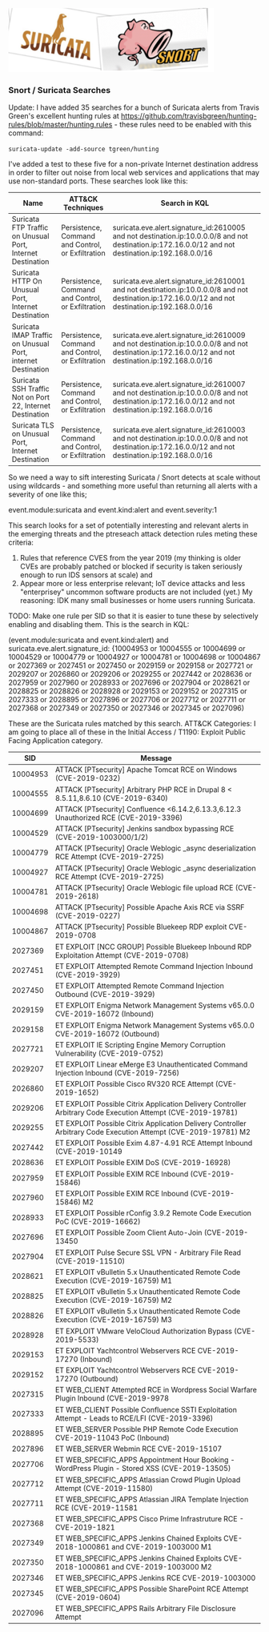 ![things](/img/snorts2.png?raw=true "text")

### Snort / Suricata Searches

Update: I have added 35 searches for a bunch of Suricata alerts from Travis Green's excellent hunting rules at https://github.com/travisbgreen/hunting-rules/blob/master/hunting.rules - these rules need to be enabled with this command:

`suricata-update -add-source tgreen/hunting`

I've added a test to these five for a non-private Internet destination address in order to filter out noise from local web services and applications that may use non-standard ports. These searches look like this:

| Name                                                        | ATT&CK Techniques                                 | Search in KQL                                                                                                                                                                                         |
|-------------------------------------------------------------|---------------------------------------------------|-------------------------------------------------------------------------------------------------------------------------------------------------------------------------------------------------------|
| Suricata FTP Traffic on Unusual Port, Internet Destination  | Persistence, Command and Control, or Exfiltration | suricata.eve.alert.signature_id:2610005 and not destination.ip:10.0.0.0/8 and not destination.ip:172.16.0.0/12 and not destination.ip:192.168.0.0/16 |
| Suricata HTTP On Unusual Port, Internet Destination         | Persistence, Command and Control, or Exfiltration | suricata.eve.alert.signature_id:2610001 and not destination.ip:10.0.0.0/8 and not destination.ip:172.16.0.0/12 and not destination.ip:192.168.0.0/16 |
| Suricata IMAP Traffic on Unusual Port, internet Destination | Persistence, Command and Control, or Exfiltration | suricata.eve.alert.signature_id:2610009 and not destination.ip:10.0.0.0/8 and not destination.ip:172.16.0.0/12 and not destination.ip:192.168.0.0/16 |
| Suricata SSH Traffic Not on Port 22, Internet Destination   | Persistence, Command and Control, or Exfiltration | suricata.eve.alert.signature_id:2610007 and not destination.ip:10.0.0.0/8 and not destination.ip:172.16.0.0/12 and not destination.ip:192.168.0.0/16 |
| Suricata TLS on Unusual Port, Internet Destination          | Persistence, Command and Control, or Exfiltration | suricata.eve.alert.signature_id:2610003 and not destination.ip:10.0.0.0/8 and not destination.ip:172.16.0.0/12 and not destination.ip:192.168.0.0/16 |

So we need a way to sift interesting Suricata / Snort detects at scale without using wildcards - and something more useful than returning all alerts with a severity of one like this;

event.module:suricata and event.kind:alert and event.severity:1

This search looks for a set of potentially interesting and relevant alerts in the emerging threats and the ptreseach attack detection rules meting these criteria:

1. Rules that reference CVES from the year 2019 (my thinking is older CVEs are probably patched or blocked if security is taken seriously enough to run IDS sensors at scale) and
2. Appear more or less enterprise relevant; IoT device attacks and less "enterprisey" uncommon software products are not included (yet.) My reasoning: IDK many small businesses or home users running Suricata.

TODO: Make one rule per SID so that it is easier to tune these by selectively enabling and disabling them. This is the search in KQL:

(event.module:suricata and event.kind:alert) and suricata.eve.alert.signature_id:  {10004953 or 10004555 or 10004699 or 10004529 or 10004779 or 10004927 or 10004781 or 10004698 or 10004867 or 2027369 or 2027451 or 2027450 or 2029159 or 2029158 or 2027721 or 2029207 or 2026860 or 2029206 or 2029255 or 2027442 or 2028636 or 2027959 or 2027960 or 2028933 or 2027696 or 2027904 or 2028621 or 2028825 or 2028826 or 2028928 or 2029153 or 2029152 or 2027315 or 2027333 or 2028895 or 2027896 or 2027706 or 2027712 or 2027711 or 2027368 or 2027349 or 2027350 or 2027346 or 2027345 or 2027096)

These are the Suricata rules matched by this search.
ATT&CK Categories: I am going to place all of these in the Initial Access / T1190: Exploit Public Facing Application category.

| SID      | Message                                                                                                         |
|----------|-----------------------------------------------------------------------------------------------------------------|
| 10004953 | ATTACK [PTsecurity] Apache Tomcat RCE on Windows (CVE-2019-0232)                                                |
| 10004555 | ATTACK [PTsecurity] Arbitrary PHP RCE in Drupal 8 < 8.5.11,8.6.10 (CVE-2019-6340)                               |
| 10004699 | ATTACK [PTsecurity] Confluence <6.14.2,6.13.3,6.12.3 Unauthorized RCE (CVE-2019-3396)                           |
| 10004529 | ATTACK [PTsecurity] Jenkins sandbox bypassing RCE (CVE-2019-1003000/1/2)                                        |
| 10004779 | ATTACK [PTsecurity] Oracle Weblogic _async deserialization RCE Attempt (CVE-2019-2725)                          |
| 10004927 | ATTACK [PTsecurity] Oracle Weblogic _async deserialization RCE Attempt (CVE-2019-2725)                          |
| 10004781 | ATTACK [PTsecurity] Oracle Weblogic file upload RCE (CVE-2019-2618)                                             |
| 10004698 | ATTACK [PTsecurity] Possible Apache Axis RCE via SSRF (CVE-2019-0227)                                           |
| 10004867 | ATTACK [PTsecurity] Possible Bluekeep RDP exploit CVE-2019-0708                                                 |
| 2027369  | ET EXPLOIT [NCC GROUP] Possible Bluekeep Inbound RDP Exploitation Attempt (CVE-2019-0708)                       |
| 2027451  | ET EXPLOIT Attempted Remote Command Injection Inbound (CVE-2019-3929)                                           |
| 2027450  | ET EXPLOIT Attempted Remote Command Injection Outbound (CVE-2019-3929)                                          |
| 2029159  | ET EXPLOIT Enigma Network Management Systems v65.0.0 CVE-2019-16072 (Inbound)                                   |
| 2029158  | ET EXPLOIT Enigma Network Management Systems v65.0.0 CVE-2019-16072 (Outbound)                                  |
| 2027721  | ET EXPLOIT IE Scripting Engine Memory Corruption Vulnerability (CVE-2019-0752)                                  |
| 2029207  | ET EXPLOIT Linear eMerge E3 Unauthenticated Command Injection Inbound (CVE-2019-7256)                           |
| 2026860  | ET EXPLOIT Possible Cisco RV320 RCE Attempt (CVE-2019-1652)                                                     |
| 2029206  | ET EXPLOIT Possible Citrix Application Delivery Controller Arbitrary Code Execution Attempt (CVE-2019-19781)    |
| 2029255  | ET EXPLOIT Possible Citrix Application Delivery Controller Arbitrary Code Execution Attempt (CVE-2019-19781) M2 |
| 2027442  | ET EXPLOIT Possible Exim 4.87-4.91 RCE Attempt Inbound (CVE-2019-10149                                          |
| 2028636  | ET EXPLOIT Possible EXIM DoS (CVE-2019-16928)                                                                   |
| 2027959  | ET EXPLOIT Possible EXIM RCE Inbound (CVE-2019-15846)                                                           |
| 2027960  | ET EXPLOIT Possible EXIM RCE Inbound (CVE-2019-15846) M2                                                        |
| 2028933  | ET EXPLOIT Possible rConfig 3.9.2 Remote Code Execution PoC (CVE-2019-16662)                                    |
| 2027696  | ET EXPLOIT Possible Zoom Client Auto-Join (CVE-2019-13450                                                       |
| 2027904  | ET EXPLOIT Pulse Secure SSL VPN - Arbitrary File Read (CVE-2019-11510)                                          |
| 2028621  | ET EXPLOIT vBulletin 5.x Unauthenticated Remote Code Execution (CVE-2019-16759) M1                              |
| 2028825  | ET EXPLOIT vBulletin 5.x Unauthenticated Remote Code Execution (CVE-2019-16759) M2                              |
| 2028826  | ET EXPLOIT vBulletin 5.x Unauthenticated Remote Code Execution (CVE-2019-16759) M3                              |
| 2028928  | ET EXPLOIT VMware VeloCloud Authorization Bypass (CVE-2019-5533)                                                |
| 2029153  | ET EXPLOIT Yachtcontrol Webservers RCE CVE-2019-17270 (Inbound)                                                 |
| 2029152  | ET EXPLOIT Yachtcontrol Webservers RCE CVE-2019-17270 (Outbound)                                                |
| 2027315  | ET WEB_CLIENT Attempted RCE in Wordpress Social Warfare Plugin Inbound (CVE-2019-9978                           |
| 2027333  | ET WEB_CLIENT Possible Confluence SSTI Exploitation Attempt - Leads to RCE/LFI (CVE-2019-3396)                  |
| 2028895  | ET WEB_SERVER Possible PHP Remote Code Execution CVE-2019-11043 PoC (Inbound)                                   |
| 2027896  | ET WEB_SERVER Webmin RCE CVE-2019-15107                                                                         |
| 2027706  | ET WEB_SPECIFIC_APPS Appointment Hour Booking - WordPress Plugin - Stored XSS (CVE-2019-13505)                  |
| 2027712  | ET WEB_SPECIFIC_APPS Atlassian Crowd Plugin Upload Attempt (CVE-2019-11580)                                     |
| 2027711  | ET WEB_SPECIFIC_APPS Atlassian JIRA Template Injection RCE (CVE-2019-11581                                      |
| 2027368  | ET WEB_SPECIFIC_APPS Cisco Prime Infrastruture RCE - CVE-2019-1821                                              |
| 2027349  | ET WEB_SPECIFIC_APPS Jenkins Chained Exploits CVE-2018-1000861 and CVE-2019-1003000 M1                          |
| 2027350  | ET WEB_SPECIFIC_APPS Jenkins Chained Exploits CVE-2018-1000861 and CVE-2019-1003000 M2                          |
| 2027346  | ET WEB_SPECIFIC_APPS Jenkins RCE CVE-2019-1003000                                                               |
| 2027345  | ET WEB_SPECIFIC_APPS Possible SharePoint RCE Attempt (CVE-2019-0604)                                            |
| 2027096  | ET WEB_SPECIFIC_APPS Rails Arbitrary File Disclosure Attempt                                                    |
